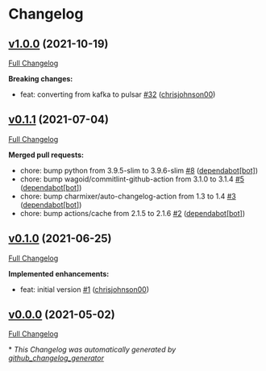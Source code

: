 # Changelog

## [v1.0.0](https://github.com/chrisjohnson00/wol/tree/v1.0.0) (2021-10-19)

[Full Changelog](https://github.com/chrisjohnson00/wol/compare/v0.1.1...v1.0.0)

**Breaking changes:**

- feat: converting from kafka to pulsar [\#32](https://github.com/chrisjohnson00/wol/pull/32) ([chrisjohnson00](https://github.com/chrisjohnson00))

## [v0.1.1](https://github.com/chrisjohnson00/wol/tree/v0.1.1) (2021-07-04)

[Full Changelog](https://github.com/chrisjohnson00/wol/compare/v0.1.0...v0.1.1)

**Merged pull requests:**

- chore: bump python from 3.9.5-slim to 3.9.6-slim [\#8](https://github.com/chrisjohnson00/wol/pull/8) ([dependabot[bot]](https://github.com/apps/dependabot))
- chore: bump wagoid/commitlint-github-action from 3.1.0 to 3.1.4 [\#5](https://github.com/chrisjohnson00/wol/pull/5) ([dependabot[bot]](https://github.com/apps/dependabot))
- chore: bump charmixer/auto-changelog-action from 1.3 to 1.4 [\#3](https://github.com/chrisjohnson00/wol/pull/3) ([dependabot[bot]](https://github.com/apps/dependabot))
- chore: bump actions/cache from 2.1.5 to 2.1.6 [\#2](https://github.com/chrisjohnson00/wol/pull/2) ([dependabot[bot]](https://github.com/apps/dependabot))

## [v0.1.0](https://github.com/chrisjohnson00/wol/tree/v0.1.0) (2021-06-25)

[Full Changelog](https://github.com/chrisjohnson00/wol/compare/v0.0.0...v0.1.0)

**Implemented enhancements:**

- feat: initial version [\#1](https://github.com/chrisjohnson00/wol/pull/1) ([chrisjohnson00](https://github.com/chrisjohnson00))

## [v0.0.0](https://github.com/chrisjohnson00/wol/tree/v0.0.0) (2021-05-02)

[Full Changelog](https://github.com/chrisjohnson00/wol/compare/5bc26ed94e3f533976546e0fa6ca8fa24650f537...v0.0.0)



\* *This Changelog was automatically generated by [github_changelog_generator](https://github.com/github-changelog-generator/github-changelog-generator)*
